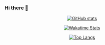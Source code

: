 ### Hi there 👋

[<div align=center>![GitHub stats](https://github-readme-stats.vercel.app/api?username=Jerry-Liu-dot&theme=tokyonight&hide=stars,issues&count_private=true&show_icons=true)](https://github.com/anuraghazra/github-readme-stats)


[<div align=center>![Wakatime Stats](https://github-readme-stats.vercel.app/api/wakatime?username=Jerry_Liu_dot)](https://github.com/anuraghazra/github-readme-stats)


[<div align=center>![Top Langs](https://github-readme-stats.vercel.app/api/top-langs/?username=Jerry-Liu-dot&langs_count=8&theme=tokyonight&hide=Makefile,CMake)](https://github.com/anuraghazra/github-readme-stats)
  
<!--START_SECTION:waka-->
  
<!--END_SECTION:waka-->
  
<!--
[![willianrod's wakatime stats](https://github-readme-stats.vercel.app/api/wakatime?username=Jerry-Liu-dot&theme=tokyonight)](https://github.com/anuraghazra/github-readme-stats)

[![willianrod's wakatime stats](https://github-readme-stats.vercel.app/api/wakatime?username=Jerry-Liu-dot&theme=tokyonight)](https://github.com/anuraghazra/github-readme-stats)
-->
<!--
**Jerry-Liu-dot/Jerry-Liu-dot** is a ✨ _special_ ✨ repository because its `README.md` (this file) appears on your GitHub profile.

Here are some ideas to get you started:

- 🔭 I’m currently working on ...
- 🌱 I’m currently learning ...
- 👯 I’m looking to collaborate on ...
- 🤔 I’m looking for help with ...
- 💬 Ask me about ...
- 📫 How to reach me: ...
- 😄 Pronouns: ...
- ⚡ Fun fact: ...
-->
